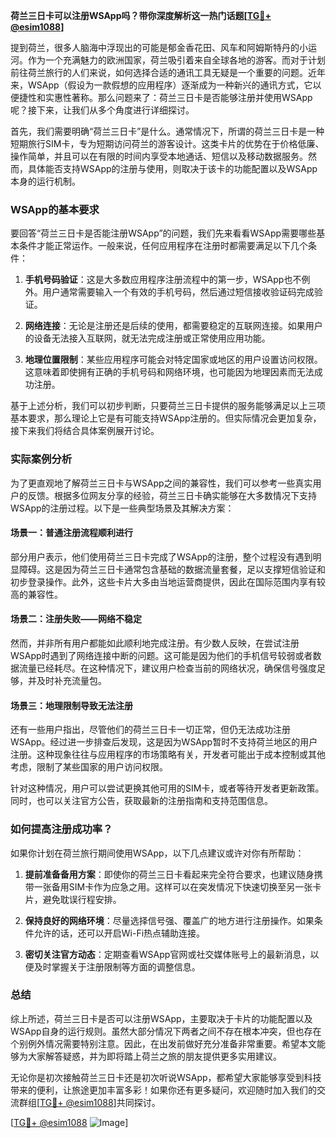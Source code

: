 **荷兰三日卡可以注册WSApp吗？带你深度解析这一热门话题[[TG💪+ @esim1088](https://t.me/s/esim1088)]**

提到荷兰，很多人脑海中浮现出的可能是郁金香花田、风车和阿姆斯特丹的小运河。作为一个充满魅力的欧洲国家，荷兰吸引着来自全球各地的游客。而对于计划前往荷兰旅行的人们来说，如何选择合适的通讯工具无疑是一个重要的问题。近年来，WSApp（假设为一款假想的应用程序）逐渐成为一种新兴的通讯方式，它以便捷性和实惠性著称。那么问题来了：荷兰三日卡是否能够注册并使用WSApp呢？接下来，让我们从多个角度进行详细探讨。

首先，我们需要明确“荷兰三日卡”是什么。通常情况下，所谓的荷兰三日卡是一种短期旅行SIM卡，专为短期访问荷兰的游客设计。这类卡片的优势在于价格低廉、操作简单，并且可以在有限的时间内享受本地通话、短信以及移动数据服务。然而，具体能否支持WSApp的注册与使用，则取决于该卡的功能配置以及WSApp本身的运行机制。

### WSApp的基本要求

要回答“荷兰三日卡是否能注册WSApp”的问题，我们先来看看WSApp需要哪些基本条件才能正常运作。一般来说，任何应用程序在注册时都需要满足以下几个条件：

1. **手机号码验证**：这是大多数应用程序注册流程中的第一步，WSApp也不例外。用户通常需要输入一个有效的手机号码，然后通过短信接收验证码完成验证。
   
2. **网络连接**：无论是注册还是后续的使用，都需要稳定的互联网连接。如果用户的设备无法接入互联网，就无法完成注册或正常使用应用功能。

3. **地理位置限制**：某些应用程序可能会对特定国家或地区的用户设置访问权限。这意味着即使拥有正确的手机号码和网络环境，也可能因为地理因素而无法成功注册。

基于上述分析，我们可以初步判断，只要荷兰三日卡提供的服务能够满足以上三项基本要求，那么理论上它是有可能支持WSApp注册的。但实际情况会更加复杂，接下来我们将结合具体案例展开讨论。

### 实际案例分析

为了更直观地了解荷兰三日卡与WSApp之间的兼容性，我们可以参考一些真实用户的反馈。根据多位网友分享的经验，荷兰三日卡确实能够在大多数情况下支持WSApp的注册过程。以下是一些典型场景及其解决方案：

#### 场景一：普通注册流程顺利进行
部分用户表示，他们使用荷兰三日卡完成了WSApp的注册，整个过程没有遇到明显障碍。这是因为荷兰三日卡通常包含基础的数据流量套餐，足以支撑短信验证和初步登录操作。此外，这些卡片大多由当地运营商提供，因此在国际范围内享有较高的兼容性。

#### 场景二：注册失败——网络不稳定
然而，并非所有用户都能如此顺利地完成注册。有少数人反映，在尝试注册WSApp时遇到了网络连接中断的问题。这可能是因为他们的手机信号较弱或者数据流量已经耗尽。在这种情况下，建议用户检查当前的网络状况，确保信号强度足够，并及时补充流量包。

#### 场景三：地理限制导致无法注册
还有一些用户指出，尽管他们的荷兰三日卡一切正常，但仍无法成功注册WSApp。经过进一步排查后发现，这是因为WSApp暂时不支持荷兰地区的用户注册。这种现象往往与应用程序的市场策略有关，开发者可能出于成本控制或其他考虑，限制了某些国家的用户访问权限。

针对这种情况，用户可以尝试更换其他可用的SIM卡，或者等待开发者更新政策。同时，也可以关注官方公告，获取最新的注册指南和支持范围信息。

### 如何提高注册成功率？

如果你计划在荷兰旅行期间使用WSApp，以下几点建议或许对你有所帮助：

1. **提前准备备用方案**：即使你的荷兰三日卡看起来完全符合要求，也建议随身携带一张备用SIM卡作为应急之用。这样可以在突发情况下快速切换至另一张卡片，避免耽误行程安排。

2. **保持良好的网络环境**：尽量选择信号强、覆盖广的地方进行注册操作。如果条件允许的话，还可以开启Wi-Fi热点辅助连接。

3. **密切关注官方动态**：定期查看WSApp官网或社交媒体账号上的最新消息，以便及时掌握关于注册限制等方面的调整信息。

### 总结

综上所述，荷兰三日卡是否可以注册WSApp，主要取决于卡片的功能配置以及WSApp自身的运行规则。虽然大部分情况下两者之间不存在根本冲突，但也存在个别例外情况需要特别注意。因此，在出发前做好充分准备非常重要。希望本文能够为大家解答疑惑，并为即将踏上荷兰之旅的朋友提供更多实用建议。

无论你是初次接触荷兰三日卡还是初次听说WSApp，都希望大家能够享受到科技带来的便利，让旅途更加丰富多彩！如果你还有更多疑问，欢迎随时加入我们的交流群组[[TG💪+ @esim1088](https://t.me/s/esim1088)]共同探讨。

[[TG💪+ @esim1088](https://t.me/s/esim1088) ![Image](https://i.postimg.cc/4NQfJmqS/Snipaste-2025-05-13-00-14-12.png)]